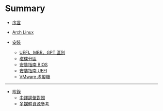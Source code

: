 Summary
=======


* [序言](README.md)
* [Arch Linux](content/archlinux.md)

* [安裝](content/install/README.md)
  * [UEFI、MBR、GPT 區別](content/install/uefi_mbr_gpt_difference.md)
  * [磁碟分區](content/install/disk_partition.md)
  * [安裝指南 BIOS](content/install/installation_guide.md)
  * [安裝指南 UEFI](content/install/installation_guide_uefi.md)
  * [VMware 虛擬機](content/install/vmware.md)


---


* [附錄](appendix/README.md)
  * [中譯詞彙對照](appendix/bilingual.md)
  * [多媒體資源參考](appendix/used_reference.md)


